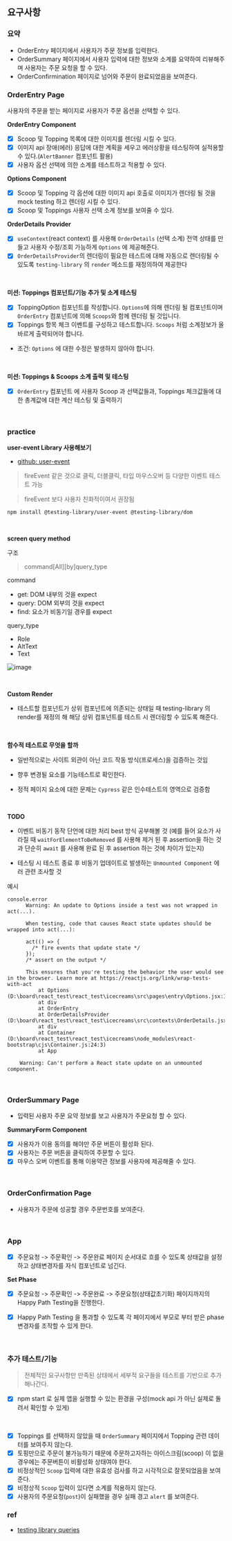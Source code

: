## 요구사항

### 요약

- OrderEntry 페이지에서 사용자가 주문 정보를 입력한다.
- OrderSummary 페이지에서 사용자 입력에 대한 정보와 소계를 요약하여 리뷰해주며 사용자는 주문 요청을 할 수 있다.
- OrderConfirmination 페이지로 넘어와 주문이 완료되었음을 보여준다.

### OrderEntry Page

사용자의 주문을 받는 페이지로 사용자가 주문 옵션을 선택할 수 있다.

**OrderEntry Component**

- [x] Scoop 및 Topping 목록에 대한 이미지를 렌더링 시킬 수 있다.
- [x] 이미지 api 장애(에러) 응답에 대한 계획을 세우고 에러상황을 테스팅하여 실적용할 수 있다.(`AlertBanner` 컴포넌트 활용)
- [x] 사용자 옵션 선택에 의한 소계를 테스트하고 적용할 수 있다.

**Options Component**

- [x] Scoop 및 Topping 각 옵션에 대한 이미지 api 호출로 이미지가 렌더링 될 것을 mock testing 하고 렌더링 시킬 수 있다.
- [x] Scoop 및 Toppings 사용자 선택 소계 정보를 보여줄 수 있다.

**OrderDetails Provider**

- [x] `useContext`(react context) 를 사용해 `OrderDetails` (선택 소계) 전역 상태를 만들고 사용자 수정/조회 가능하게 `Options` 에 제공해준다.
- [x] `OrderDetailsProvider`의 렌더링이 필요한 테스트에 대해 자동으로 렌더링될 수 있도록 `testing-library` 의 `render` 메소드를 재정의하여 제공한다

<br>

**미션: Toppings 컴포넌트/기능 추가 및 소계 테스팅**

- [x] ToppingOption 컴포넌트를 작성합니다. `Options`에 의해 렌더링 될 컴포넌트이며 `OrderEntry` 컴포넌트에 의해 `Scoops`와 함께 렌더링 될 것입니다.
- [x] Toppings 항목 체크 이벤트를 구성하고 테스트합니다. `Scoops` 처럼 소계정보가 올바르게 출력되어야 합니다.

- 조건: `Options` 에 대한 수정은 발생하지 않아야 합니다.

<br>

**미션: Toppings & Scoops 소계 출력 및 테스팅**

- [x] `OrderEntry` 컴포넌트 에 사용자 Scoop 과 선택값들과, Toppings 체크값들에 대한 총계값에 대한 계산 테스팅 및 출력하기

<br>

### practice

**user-event Library 사용해보기**

- [github: user-event](https://github.com/testing-library/user-event)

> fireEvent 같은 것으로 클릭, 더블클릭, 타입 마우스오버 등 다양한 이벤트 테스트 가능

> fireEvent 보다 사용자 친화적이여서 권장됨

```shell
npm install @testing-library/user-event @testing-library/dom
```

<br>

**screen query method**

구조

> command[All][by]query_type

command

- get: DOM 내부의 것을 expect
- query: DOM 외부의 것을 expect
- find: 요소가 비동기일 경우를 expect

query_type

- Role
- AltText
- Text

![image](https://user-images.githubusercontent.com/76927397/188597550-7a296b93-c0a8-42c0-ac45-c8203f084d9c.png)

<br>

**Custom Render**

- 테스트할 컴포넌트가 상위 컴포넌트에 의존되는 상태일 때 testing-library 의 render를 재정의 해 해당 상위 컴포넌트를 테스트 시 렌더링할 수 있도록 해준다.

<br>

**함수적 테스트로 무엇을 할까**

- 일반적으로는 사이트 외관이 아닌 코드 작동 방식(프로세스)을 검증하는 것임

- 향후 변경될 요소를 기능테스트로 확인한다.

- 정적 페이지 요소에 대한 문제는 `Cypress` 같은 인수테스트의 영역으로 검증함

<br>

**TODO**

- 이벤트 비동기 동작 단언에 대한 처리 best 방식 공부해볼 것 (예를 들어 요소가 사라질 때 `waitForElementToBeRemoved` 를 사용해 제거 된 후 assertion을 하는 것과 단순히 `await` 를 사용해 완료 된 후 assertion 하는 것에 차이가 있는지)

- 테스팅 시 테스트 종료 후 비동기 업데이트로 발생하는 `Unmounted Component` 에러 관련 조사할 것

예시

```
console.error
      Warning: An update to Options inside a test was not wrapped in act(...).

      When testing, code that causes React state updates should be wrapped into act(...):

      act(() => {
        /* fire events that update state */
      });
      /* assert on the output */

      This ensures that you're testing the behavior the user would see in the browser. Learn more at https://reactjs.org/link/wrap-tests-with-act
          at Options (D:\board\react_test\react_test\icecreams\src\pages\entry\Options.jsx:11:20)
          at div
          at OrderEntry
          at OrderDetailsProvider (D:\board\react_test\react_test\icecreams\src\contexts\OrderDetails.jsx:40:43)
          at div
          at Container (D:\board\react_test\react_test\icecreams\node_modules\react-bootstrap\cjs\Container.js:24:3)
          at App
```

```
    Warning: Can't perform a React state update on an unmounted component.
```

<br>

### OrderSummary Page

- 입력된 사용자 주문 요약 정보를 보고 사용자가 주문요청 할 수 있다.

**SummaryForm Component**

- [x] 사용자가 이용 동의를 해야만 주문 버튼이 활성화 된다.
- [x] 사용자는 주문 버튼을 클릭하여 주문할 수 있다.
- [x] 마우스 오버 이벤트를 통해 이용약관 정보를 사용자에 제공해줄 수 있다.

<br>

### OrderConfirmation Page

- 사용자가 주문에 성공할 경우 주문번호를 보여준다.

<br>

### App

- [x] 주문요청 -> 주문확인 -> 주문완료 페이지 순서대로 흐를 수 있도록 상태값을 설정하고 상태변경자를 자식 컴포넌트로 넘긴다.

**Set Phase**

- [x] 주문요청 -> 주문확인 -> 주문완료 -> 주문요청(상태값초기화) 페이지까지의 Happy Path Testing을 진행한다.

- [x] Happy Path Testing 을 통과할 수 있도록 각 페이지에서 부모로 부터 받은 phase 변경자를 조작할 수 있게 한다.

<br>

### 추가 테스트/기능

> 전체적인 요구사항만 만족된 상태에서 세부적 요구들을 테스트를 기반으로 추가해나간다.

- [x] npm start 로 실제 앱을 실행할 수 있는 환경을 구성(mock api 가 아닌 실제로 돌려서 확인할 수 있게)

<br>

- [x] Toppings 를 선택하지 않았을 때 `OrderSummary` 페이지에서 Topping 관련 데이터를 보여주지 않는다.
- [x] 토핑만으로 주문이 불가능하기 때문에 주문하고자하는 아이스크림(scoop) 이 없을 경우에는 주문버튼이 비활성화 상태여야 한다.
- [x] 비정상적인 `Scoop` 입력에 대한 유효성 검사를 하고 시각적으로 잘못되었음을 보여준다.
- [x] 비정상적 `Scoop` 입력이 있다면 소계를 적용하지 않는다.
- [x] 사용자의 주문요청(`post`)이 실패했을 경우 실패 경고 `alert` 를 보여준다.

### ref

- [testing library queries](https://testing-library.com/docs/dom-testing-library/api-queries)
